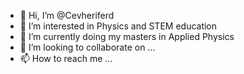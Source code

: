 - 👋 Hi, I’m @Cevheriferd
- 👀 I’m interested in Physics and STEM education
- 🌱 I’m currently doing my masters in Applied Physics
- 💞️ I’m looking to collaborate on ...
- 📫 How to reach me ...

<!---
Cevheriferd/Cevheriferd is a ✨ special ✨ repository because its `README.md` (this file) appears on your GitHub profile.
You can click the Preview link to take a look at your changes.
--->
